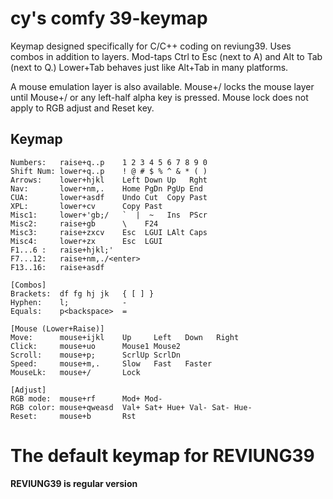 # cy's comfy 39-keymap

Keymap designed specifically for  C/C++ coding on reviung39.   Uses combos in
addition to layers.  Mod-taps Ctrl to Esc (next to A) and Alt to Tab (next to
Q.) Lower+Tab behaves just like Alt+Tab in many platforms.

A  mouse emulation layer  is also available.   Mouse+/  locks the mouse layer
until  Mouse+/  or  any left-half alpha key is pressed.   Mouse lock does not
apply to RGB adjust and Reset key.

## Keymap
```
Numbers:   raise+q..p    1 2 3 4 5 6 7 8 9 0
Shift Num: lower+q..p    ! @ # $ % ^ & * ( )
Arrows:    lower+hjkl    Left Down Up   Rght
Nav:       lower+nm,.    Home PgDn PgUp End
CUA:       lower+asdf    Undo Cut  Copy Past
XPL:       lower+cv      Copy Past
Misc1:     lower+'gb;/   `  |  ~   Ins  PScr
Misc2:     raise+gb      \    F24
Misc3:     raise+zxcv    Esc  LGUI LAlt Caps
Misc4:     lower+zx      Esc  LGUI
F1...6 :   raise+hjkl;'
F7...12:   raise+nm,./<enter>
F13..16:   raise+asdf

[Combos]
Brackets:  df fg hj jk   { [ ] }
Hyphen:    l;            -
Equals:    p<backspace>  =

[Mouse (Lower+Raise)]
Move:      mouse+ijkl    Up     Left   Down   Right
Click:     mouse+uo      Mouse1 Mouse2
Scroll:    mouse+p;      ScrlUp ScrlDn
Speed:     mouse+m,.     Slow   Fast   Faster
MouseLk:   mouse+/       Lock

[Adjust]
RGB mode:  mouse+rf      Mod+ Mod-
RGB color: mouse+qweasd  Val+ Sat+ Hue+ Val- Sat- Hue-
Reset:     mouse+b       Rst

```

# The default keymap for REVIUNG39

__REVIUNG39 is regular version__
